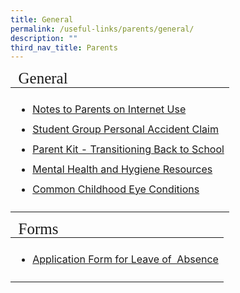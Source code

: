 ```yaml
---
title: General
permalink: /useful-links/parents/general/
description: ""
third_nav_title: Parents
---
```

<table style="font-size:16px">
<thead>
	<tr><td colspan=2 style="line-height:15px; font-family:impact; font-size:25px; ">General</td></tr>
	</thead>
	<tbody>
		<tr>
			<td style="border: solid 0px black"><ul>
				<li style="line-height:2"><a href="/files/Notes%20to%20Parents%20on%20Internet%20use.pdf" target="_blank">Notes to Parents on Internet Use</a></li>
		<li style="line-height:2"><a href="https://studentgpa.incomegroupins.com.sg/#/" target="_blank">Student Group Personal Accident Claim</a></li>
		<li style="line-height:2"><a href="/files/Parent%20Kit%20-%20Transitioning%20Back%20to%20School.pdf" target="_blank">Parent Kit - Transitioning Back to School</a></li>		
		<li style="line-height:2"><a href="https://www.healthhub.sg/programmes/170/StayWell#families-stay-healthy" target="_blank">Mental Health and Hygiene Resources</a></li>
					<li style="line-height:2"><a href="/files/Childhood%20Eye%20Condition.pdf" target="_blank">Common Childhood Eye Conditions</a></li>	
				</ul></td>		
					</tr>	
	</tbody>
	</table>
	
<table style="font-size:16px">
<thead>
	<tr><td colspan=2 style="line-height:15px; font-family:impact; font-size:25px; ">Forms</td></tr>
	</thead>
	<tbody>
		<tr>
			<td style="border: solid 0px black"><ul>
				<li style="line-height:2"><a href="https://form.gov.sg/#!/60bdb67379dded0011f083dd" target="_blank">Application Form for Leave of  Absence</a></li>
				</ul></td>		
					</tr>	
	</tbody>
	</table>